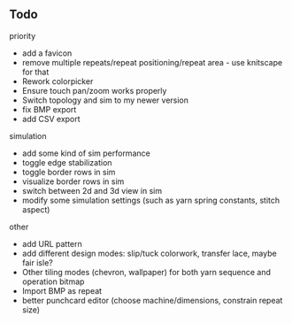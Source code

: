 ## Todo

priority

- add a favicon
- remove multiple repeats/repeat positioning/repeat area - use knitscape for
  that
- Rework colorpicker
- Ensure touch pan/zoom works properly
- Switch topology and sim to my newer version
- fix BMP export
- add CSV export

simulation

- add some kind of sim performance
- toggle edge stabilization
- toggle border rows in sim
- visualize border rows in sim
- switch between 2d and 3d view in sim
- modify some simulation settings (such as yarn spring constants, stitch aspect)

other

- add URL pattern
- add different design modes: slip/tuck colorwork, transfer lace, maybe fair
  isle?
- Other tiling modes (chevron, wallpaper) for both yarn sequence and operation
  bitmap
- Import BMP as repeat
- better punchcard editor (choose machine/dimensions, constrain repeat size)
